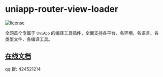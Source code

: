 # uniapp-router-view-loader

[![license](https://img.shields.io/github/license/u2460392754/uniapp-router-view-loader?style=flat-square)](https://en.wikipedia.org/wiki/MIT_License)

全网首个专属于 `UniApp` 的编译工具插件，全面支持各平台、各环境、各语言、各类型文件、各编译工具。

## [在线文档](https://www.965.ink/uniapp-router-view-loader/)

qq 群: 424521214
